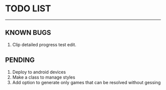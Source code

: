 # TODO LIST
-------------------------------------------------------------------------
## KNOWN BUGS
1. Clip detailed progress test edit.

## PENDING
1. Deploy to android devices
2. Make a class to manage styles
3. Add option to generate only games that can be resolved without gessing

